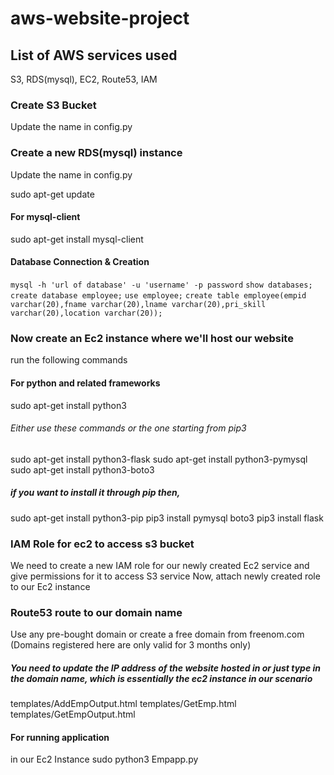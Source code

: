 # aws-website-project

## List of AWS services used
S3, RDS(mysql), EC2, Route53, IAM

### Create S3 Bucket
Update the name in config.py

### Create a new RDS(mysql) instance
Update the name in config.py

sudo apt-get update
#### For mysql-client
sudo apt-get install mysql-client

#### Database Connection & Creation
`mysql -h 'url of database' -u 'username' -p password`
`show databases;`
`create database employee;`
`use employee;`
`create table employee(empid varchar(20),fname varchar(20),lname varchar(20),pri_skill varchar(20),location varchar(20));`

### Now create an Ec2 instance where we'll host our website
run the following commands

#### For python and related frameworks

sudo apt-get install python3

###### Either use these commands or the one starting from pip3
sudo apt-get install python3-flask
sudo apt-get install python3-pymysql
sudo apt-get install python3-boto3

##### if you want to install it through pip then,
sudo apt-get install python3-pip
pip3 install pymysql boto3
pip3 install flask

### IAM Role for ec2 to access s3 bucket
We need to create a new IAM role for our newly created Ec2 service and give permissions for it to access S3 service
Now, attach newly created role to our Ec2 instance

### Route53 route to our domain name
Use any pre-bought domain or create a free domain from freenom.com (Domains registered here are only valid for 3 months only)


##### You need to update the IP address of the website hosted in or just type in the domain name, which is essentially the ec2 instance in our scenario
templates/AddEmpOutput.html
templates/GetEmp.html
templates/GetEmpOutput.html

#### For running application
in our Ec2 Instance
sudo python3 Empapp.py